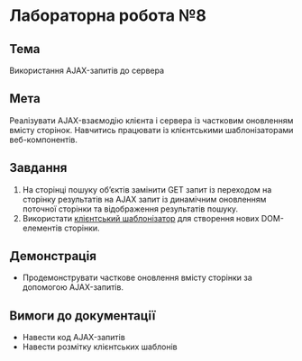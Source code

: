 # Лабораторна робота №8

## Тема
Використання AJAX-запитів до сервера

## Мета
Реалізувати AJAX-взаємодію клієнта і сервера із частковим оновленням вмісту сторінок. Навчитись працювати із клієнтськими шаблонізаторами веб-компонентів.

## Завдання

1. На сторінці пошуку об’єктів замінити GET запит із переходом на сторінку результатів на AJAX запит із динамічним оновленням поточної сторінки та відображення результатів пошуку.
1. Використати [клієнтський шаблонізатор](https://www.google.com/url?q=https://github.com/janl/mustache.js&sa=D&ust=1476659636650000&usg=AFQjCNHD_43DunvosTq-KaBA5CgHTmvdjg) для створення нових DOM-елементів сторінки.

## Демонстрація

* Продемонструвати часткове оновлення вмісту сторінки за допомогою AJAX-запитів.

## Вимоги до документації

* Навести код AJAX-запитів
* Навести розмітку клієнтських шаблонів
